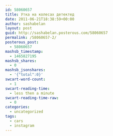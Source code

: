 ```yaml
---
id: 58060657
title: Утка на колесах детектед
date: 2011-06-21T18:38:59+00:00
author: sashabelan
layout: post
guid: http://sashabelan.posterous.com/58060657
permalink: /58060657-2/
posterous_post:
  - 58060657
mashsb_timestamp:
  - 1465827195
mashsb_shares:
  - 0
mashsb_jsonshares:
  - '{"total":0}'
swcart-word-count:
  - 1
swcart-reading-time:
  - less then a minute
swcart-reading-time-raw:
  - 0
categories:
  - uncategorized
tags:
  - cars
  - instagram
---
```

[](http://instagr.am/p/GIoGM/)